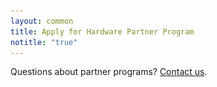 ```yaml
---
layout: common
title: Apply for Hardware Partner Program
notitle: "true"
---
```


<div id="background">
    <div class="main1"></div><div class="small1"></div><div class="small2"></div><div class="small3"></div><div class="small4"></div>
</div>

<section id="install-pe" >
    <div id="mlb2-11249142" style="display: none;" class="deploy-form deploy-cloud ml-subscribe-form ml-subscribe-form-11249142">
        <form id="contact-form" class="contact-form" action="https://app.mailerlite.com/webforms/submit/h5b7n2" data-id="1211392" data-code="h5b7n2" method="POST" target="_blank">
            <fieldset>
                <div class="form-title center">
                    <h1>Hardware Partner Program Silver Level</h1>
                </div>
                <div class="cloud-provider">
                    <div class="logo-container partner">
                        <img src="/images/partners/silver-partner.svg" alt="silver partner">
                    </div>
                    <div class="cloud-provider-desc">
                        <p>Silver Partnership does not require any fees but assumes you have basic WinstarCloud knowledge and will prepare the online tutorial and demo dashboard on your own.</p>
                    </div>
                </div>
                <p>Please fill this form to get further instructions.</p>
                <div class="form-section">
                    <div class="form-element first half ml-field-first_name ml-validate-required">
                        <label for="fields[first_name]">
                            <input type="text" name="fields[first_name]" class="form-control" value="" spellcheck="false" autocapitalize="off" autocorrect="off">
                            <p>First name*</p>
                        </label>
                    </div>
                    <div class="form-element half ml-field-last_name ml-validate-required">
                        <label for="fields[last_name]">
                            <input type="text" name="fields[last_name]" class="form-control" value="" spellcheck="false" autocapitalize="off" autocorrect="off">
                            <p>Last name*</p>
                        </label>
                    </div>
                    <div class="form-element first half ml-field-email ml-validate-required ml-validate-email">
                        <label for="fields[email]">
                            <input type="email" name="fields[email]" class="form-control" value="" autocomplete="email" x-autocompletetype="email" spellcheck="false" autocapitalize="off" autocorrect="off">
                            <p>Email Address*</p>
                        </label>
                    </div>
                    <div class="form-element half ml-field-company ml-validate-required">
                        <label for="fields[company]">
                            <input type="text" name="fields[company]" class="form-control" value="" spellcheck="false" autocapitalize="off" autocorrect="off">
                            <p>Company*</p>
                        </label>
                    </div>
                    <div class="form-element first half ml-field-company_website ml-validate-required">
                        <label for="fields[company_website]">
                            <input type="text" name="fields[company_website]" class="form-control" value="" spellcheck="false" autocapitalize="off" autocorrect="off">
                            <p>Company Website*</p>
                        </label>
                    </div>
                    <div class="form-element half ml-field-phone">
                        <label for="fields[phone]">
                            <input type="text" name="fields[phone]" class="form-control" value="" spellcheck="false" autocapitalize="off" autocorrect="off">
                            <p>Phone Number</p>
                        </label>
                    </div>
                </div>
                <input type="hidden" name="ml-submit" value="1" />
                <button class="button" type="submit" class="primary">
                    Submit
                </button>
                <button disabled="disabled" style="display: none;" type="button" class="loading">
                    <img src="https://static.mailerlite.com/images/rolling@2x.gif" width="20" height="20" style="width: 20px; height: 20px;" alt="rolling">
                </button>
            </fieldset>
        </form>
    </div>
    <div id="mlb2-11249172" style="display: none;" class="deploy-form deploy-cloud ml-subscribe-form ml-subscribe-form-11249172">
        <form id="contact-form" class="contact-form" action="https://app.mailerlite.com/webforms/submit/d6b3t8" data-id="1211402" data-code="d6b3t8" method="POST" target="_blank">
            <fieldset>
                <div class="form-title center">
                    <h1>Hardware Partner Program Gold Level</h1>
                </div>
                <div class="cloud-provider">
                    <div class="logo-container partner">
                        <img src="/images/partners/gold-partner.svg" alt="gold partner">
                    </div>
                    <div class="cloud-provider-desc">
                        <p>Gold Partnership includes our support services and help with preparing online tutorials and dashboards that will become an ultimate selling tool for your devices.</p>
                        <br>
                        <p>
                            <span class="cloud-price-aws-desc">Yearly fee:</span>
                            <span class="cloud-price-aws">$500</span>
                        </p>
                    </div>
                </div>
                <p>Please fill this form to get further instructions.</p>
                <div class="form-section">
                    <div class="form-element first half ml-field-first_name ml-validate-required">
                        <label for="fields[first_name]">
                            <input type="text" name="fields[first_name]" class="form-control" value="" spellcheck="false" autocapitalize="off" autocorrect="off">
                            <p>First name*</p>
                        </label>
                    </div>
                    <div class="form-element half ml-field-last_name ml-validate-required">
                        <label for="fields[last_name]">
                            <input type="text" name="fields[last_name]" class="form-control" value="" spellcheck="false" autocapitalize="off" autocorrect="off">
                            <p>Last name*</p>
                        </label>
                    </div>
                    <div class="form-element first half ml-field-email ml-validate-required ml-validate-email">
                        <label for="fields[email]">
                            <input type="email" name="fields[email]" class="form-control" value="" autocomplete="email" x-autocompletetype="email" spellcheck="false" autocapitalize="off" autocorrect="off">
                            <p>Email Address*</p>
                        </label>
                    </div>
                    <div class="form-element half ml-field-company ml-validate-required">
                        <label for="fields[company]">
                            <input type="text" name="fields[company]" class="form-control" value="" spellcheck="false" autocapitalize="off" autocorrect="off">
                            <p>Company*</p>
                        </label>
                    </div>
                    <div class="form-element first half ml-field-company_website ml-validate-required">
                        <label for="fields[company_website]">
                            <input type="text" name="fields[company_website]" class="form-control" value="" spellcheck="false" autocapitalize="off" autocorrect="off">
                            <p>Company Website*</p>
                        </label>
                    </div>
                    <div class="form-element half ml-field-phone">
                        <label for="fields[phone]">
                            <input type="text" name="fields[phone]" class="form-control" value="" spellcheck="false" autocapitalize="off" autocorrect="off">
                            <p>Phone Number</p>
                        </label>
                    </div>
                </div>
                <input type="hidden" name="ml-submit" value="1" />
                <button class="button" type="submit" class="primary">
                    Submit
                </button>
                <button disabled="disabled" style="display: none;" type="button" class="loading">
                    <img src="https://static.mailerlite.com/images/rolling@2x.gif" width="20" height="20" style="width: 20px; height: 20px;" alt="rolling">
                </button>
            </fieldset>
        </form>
    </div>
    <div id="mlb2-11249200" style="display: none;" class="deploy-form deploy-cloud ml-subscribe-form ml-subscribe-form-11249200">
        <form id="contact-form" class="contact-form" action="https://app.mailerlite.com/webforms/submit/r7f3c8" data-id="1211404" data-code="r7f3c8" method="POST" target="_blank">
            <fieldset>
                <div class="form-title center">
                    <h1>Hardware Partner Program Platinum Level</h1>
                </div>
                <div class="cloud-provider">
                    <div class="logo-container partner">
                        <img src="/images/partners/platinum-partner.svg" alt="Platinum Level">
                    </div>
                    <div class="cloud-provider-desc">
                        <p>Platinum Partnership includes access to white-labeled partner portal, our support services and help with preparing online tutorials and dashboards that will become an ultimate selling tool for your devices.</p>
                        <br>
                        <p>
                            <span class="cloud-price-aws-desc">Yearly fee:</span>
                            <span class="cloud-price-aws">$2000</span>
                        </p>
                    </div>
                </div>
                <p>Please fill this form to get further instructions.</p>
                <div class="form-section">
                    <div class="form-element first half ml-field-first_name ml-validate-required">
                        <label for="fields[first_name]">
                            <input type="text" name="fields[first_name]" class="form-control" value="" spellcheck="false" autocapitalize="off" autocorrect="off">
                            <p>First name*</p>
                        </label>
                    </div>
                    <div class="form-element half ml-field-last_name ml-validate-required">
                        <label for="fields[last_name]">
                            <input type="text" name="fields[last_name]" class="form-control" value="" spellcheck="false" autocapitalize="off" autocorrect="off">
                            <p>Last name*</p>
                        </label>
                    </div>
                    <div class="form-element first half ml-field-email ml-validate-required ml-validate-email">
                        <label for="fields[email]">
                            <input type="email" name="fields[email]" class="form-control" value="" autocomplete="email" x-autocompletetype="email" spellcheck="false" autocapitalize="off" autocorrect="off">
                            <p>Email Address*</p>
                        </label>
                    </div>
                    <div class="form-element half ml-field-company ml-validate-required">
                        <label for="fields[company]">
                            <input type="text" name="fields[company]" class="form-control" value="" spellcheck="false" autocapitalize="off" autocorrect="off">
                            <p>Company*</p>
                        </label>
                    </div>
                    <div class="form-element first half ml-field-company_website ml-validate-required">
                        <label for="fields[company_website]">
                            <input type="text" name="fields[company_website]" class="form-control" value="" spellcheck="false" autocapitalize="off" autocorrect="off">
                            <p>Company Website*</p>
                        </label>
                    </div>
                    <div class="form-element half ml-field-phone">
                        <label for="fields[phone]">
                            <input type="text" name="fields[phone]" class="form-control" value="" spellcheck="false" autocapitalize="off" autocorrect="off">
                            <p>Phone Number</p>
                        </label>
                    </div>
                </div>
                <input type="hidden" name="ml-submit" value="1" />
                <button class="button" type="submit" class="primary">
                    Submit
                </button>
                <button disabled="disabled" style="display: none;" type="button" class="loading">
                    <img src="https://static.mailerlite.com/images/rolling@2x.gif" width="20" height="20" style="width: 20px; height: 20px;" alt="rolling">
                </button>
            </fieldset>
        </form>
    </div>
    <p class="questions">Questions about partner programs? <a href="/docs/contact-us/" target="_blank">Contact us</a>.</p>
</section>

<script src="https://static.mailerlite.com/js/w/webforms.min.js?v3772b61f1ec61c541c401d4eadfdd02f"></script>
<script>

    var programType = "silver";

    var programTypeForms = {
        "silver": "#mlb2-11249142",
        "gold": "#mlb2-11249172",
        "platinum": "#mlb2-11249200"
    };

    function ml_webform_success_11249142() {
        var $ = ml_jQuery || jQuery;
        $(location).attr('href', '/partners/hardware/apply/thanks/?type='+programType);
    };

    function ml_webform_success_11249172() {
        var $ = ml_jQuery || jQuery;
        $(location).attr('href', '/partners/hardware/apply/thanks/?type='+programType);
    };

    function ml_webform_success_11249200() {
        var $ = ml_jQuery || jQuery;
        $(location).attr('href', '/partners/hardware/apply/thanks/?type='+programType);
    };

    jqueryDefer(
        function () {
            $( document ).ready(function() {

                 $('.subscribe-form .form-section .form-group input').addClass("input--empty");
                 $('.subscribe-form .form-section .form-group input').on('input', function() {
                      if( !$(this).val() ) {
                         $(this).addClass("input--empty");
                      } else {
                         $(this).removeClass("input--empty");
                      }
                 });
                 $.urlParam = function (name) {
                    var results = new RegExp('[\?&]' + name + '=([^&#]*)').exec(window.location.href);
                    return results ? results[1] : null;
                 };
                 programType = $.urlParam('program');
                 if (!programType) {
                    programType = "silver";
                 }

                 var formId = programTypeForms[programType];
                 if (formId) {
                    var programForm = $(formId);
                    programForm.css('display', '');
                 }
            });
        }
    );
</script>
